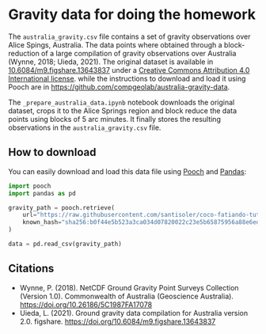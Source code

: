 # Gravity data for doing the homework

The `australia_gravity.csv` file contains a set of gravity observations over
Alice Spings, Australia.
The data points where obtained through a block-reduction of a large compilation
of gravity observations over Australia (Wynne, 2018; Uieda, 2021).
The original dataset is available in
[10.6084/m9.figshare.13643837](https://doi.com/10.6084/m9.figshare.13643837)
under a [Creative Commons Attribution 4.0 International
license](https://creativecommons.org/licenses/by/4.0/).
while the instructions to download and load it using Pooch are in
https://github.com/compgeolab/australia-gravity-data.

The `_prepare_australia_data.ipynb` notebook downloads the original dataset,
crops it to the Alice Springs region and block reduce the data points using
blocks of 5 arc minutes.
It finally stores the resulting observations in the `australia_gravity.csv`
file.


## How to download

You can easily download and load this data file using
[Pooch](https://www.fatiando.org/pooch) and [Pandas]():

```python
import pooch
import pandas as pd

gravity_path = pooch.retrieve(
    url="https://raw.githubusercontent.com/santisoler/coco-fatiando-tutorial/homework/homework_data/australia_gravity.csv",
    known_hash="sha256:b0f44e5b523a3ca034d07820022c23e5b65875956a88e6eda4cd69f9b66da9fc",
)

data = pd.read_csv(gravity_path)
```


## Citations

- Wynne, P. (2018). NetCDF Ground Gravity Point Surveys Collection (Version
  1.0). Commonwealth of Australia (Geoscience Australia).
  https://doi.org/10.26186/5C1987FA17078
- Uieda, L. (2021). Ground gravity data compilation for Australia version 2.0.
  figshare. https://doi.org/10.6084/m9.figshare.13643837
